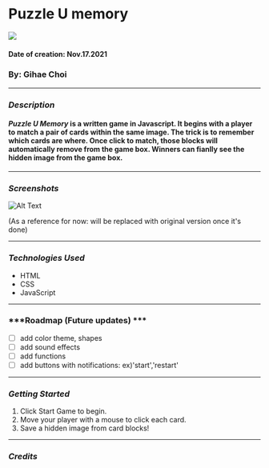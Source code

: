 # Puzzle U memory 
<img src= "https://i.imgur.com/NI60vmJ.jpg"/>

#### Date of creation: Nov.17.2021
### By: Gihae Choi

***
### ***Description***
#### **_Puzzle U Memory_** is a written game in Javascript. It begins with a player to match a pair of cards within the same image. The trick is to remember which cards are where. Once click to match, those blocks will automatically remove from the game box. Winners can fianlly see the hidden image from the game box.

***

### ***Screenshots***

![Alt Text](https://ohjoy.blogs.com/.a/6a00d8341c6a0853ef0240a451bae0200c-pi)

(As a reference for now: will be replaced with original version once it's done)

***

### ***Technologies Used***
* HTML
* CSS
* JavaScript

***

### ***Roadmap (Future updates) ***

- [ ] add color theme, shapes
- [ ] add sound effects
- [ ] add functions 
- [ ] add buttons with notifications: ex)'start','restart'

***

### ***Getting Started***

1. Click Start Game to begin.
2. Move your player with a mouse to click each card.
3. Save a hidden image from card blocks!

***

### ***Credits***


